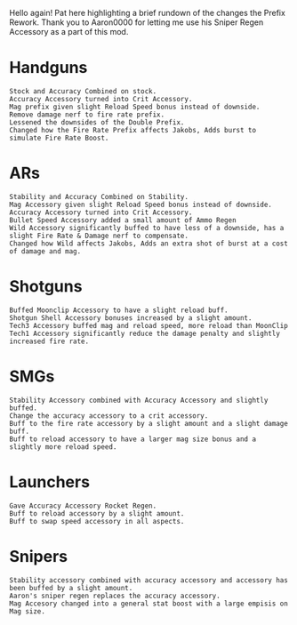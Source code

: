  Hello again! Pat here highlighting a brief rundown of the changes the Prefix Rework. Thank you to Aaron0000 for letting me use his Sniper Regen Accessory as a part of this mod.
 
 
 # Handguns

    Stock and Accuracy Combined on stock.
    Accuracy Accessory turned into Crit Accessory.
    Mag prefix given slight Reload Speed bonus instead of downside.
    Remove damage nerf to fire rate prefix.
    Lessened the downsides of the Double Prefix.
    Changed how the Fire Rate Prefix affects Jakobs, Adds burst to simulate Fire Rate Boost.

   # ARs

    Stability and Accuracy Combined on Stability.
    Mag Accessory given slight Reload Speed bonus instead of downside.
    Accuracy Accessory turned into Crit Accessory.
    Bullet Speed Accessory added a small amount of Ammo Regen
    Wild Accessory significantly buffed to have less of a downside, has a slight Fire Rate & Damage nerf to compensate.
    Changed how Wild affects Jakobs, Adds an extra shot of burst at a cost of damage and mag.

  # Shotguns

    Buffed Moonclip Accessory to have a slight reload buff.
    Shotgun Shell Accessory bonuses increased by a slight amount.
    Tech3 Accessory buffed mag and reload speed, more reload than MoonClip
    Tech1 Accessory significantly reduce the damage penalty and slightly increased fire rate.
    
  # SMGs

    Stability Accessory combined with Accuracy Accessory and slightly buffed.
    Change the accuracy accessory to a crit accessory.
    Buff to the fire rate accessory by a slight amount and a slight damage buff.
    Buff to reload accessory to have a larger mag size bonus and a slightly more reload speed.

  # Launchers

    Gave Accuracy Accessory Rocket Regen.
    Buff to reload accessory by a slight amount.
    Buff to swap speed accessory in all aspects.
    
  # Snipers

    Stability accessory combined with accuracy accessory and accessory has been buffed by a slight amount.
    Aaron's sniper regen replaces the accuracy accessory.
    Mag Accesory changed into a general stat boost with a large empisis on Mag size.
